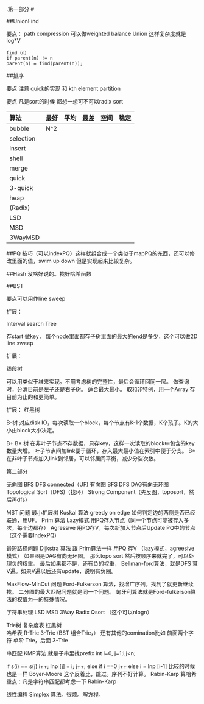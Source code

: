 .第一部分 #

##UnionFind 

要点： path compression 可以做weighted balance Union 这样复杂度就是log*V
```
find（n）
if parent(n) != n
parent(n) = find(parent(n));
```

##排序

要点 注意 quick的实现 和 kth element partition

要点 凡是sort的时候 都想一想可不可以radix sort

算法|最好|平均|最差|空间|稳定
:---|:---|:---|:---|:---|:---
bubble| N^2|
selection|
insert|
shell|
merge|
quick|
3-quick|
heap|
(Radix)|
LSD|
MSD|
3WayMSD|

##PQ 
技巧（可以indexPQ）这样就组合成一个类似于mapPQ的东西，还可以修改里面的值，swim up down
但是实现起来比较复杂。

##Hash 没啥好说的。找好哈希函数

##BST

要点可以用作line sweep 

扩展： 

Interval search Tree

存start 做key， 每个node里面都存子树里面的最大的end是多少，这个可以做2D line sweep

扩展：

线段树 

可以用类似于堆来实现。不用考虑树的完整性，最后会循环回同一层。 做查询时，分清目前是左子还是右子树。
适合最大最小。 取和非特例，用一个Array 存目前为止的和更简单。

扩展：
红黑树 

B-树
对应disk IO，每次读取一个block，每个节点有K-1个数据，K个孩子。K的大小由block大小决定。

B+ B* 树
在非叶子节点不存数据，只存key，这样一次读取的block中包含的key数量大增。 叶子节点间加link便于循环，存入最大最小值在索引中便于分支。
B* 在非叶子节点加入link到邻居，可以邻居间平衡，减少分裂次数。


第二部分

无向图
BFS DFS connected（UF)
有向图
BFS DFS 
DAG有向无环图
Topological Sort（DFS)（找环）
Strong Component（先反图，toposort，然后再dfs）

MST 问题 最小扩展树
Kuskal 算法 greedy on edge
如何判定边的两侧是否已经联通，用UF。
Prim 算法 
Lazy模式
用PQ存入节点（同一个节点可能被存入多次，每个边都存）
Agressive
用PQ存V，每次新加入节点后Update PQ中的节点（这个需要IndexPQ）

最短路径问题
Dijkstra 算法 跟 Prim算法一样
用PQ 存V （lazy模式，agreesive 模式）
如果图是DAG有向无环图。
那么topo sort 然后按顺序来就完了，可以处理负的权重。
最后如果都不是，还有负的权重，
Bellman-ford算法，就是DFS 算V遍。如果V遍以后还有update，说明有负圈。

MaxFlow-MinCut 问题
Ford-Fulkerson 算法，找增广序列。找到了就更新继续找。
二分图的最大匹配问题就是同一个问题。
匈牙利算法就是Ford-fulkerson算法的权值为一的特殊情况。

字符串处理
LSD MSD 3Way Radix Qsort （这个可以nlogn）

Trie树 复杂度表
红黑树  
哈希表
R-Trie
3-Trie 
(BST 组合Trie，） 
还有其他的comination比如 前面两个字符 单阶 Trie，后面 3-Trie

串匹配
KMP算法
就是子串里找prefix
int i=0, j=1;i,j<n;

if s(i) == s(j) 
   i++;
   lnp \[j] = i;
   j++;
else
   if i ==0 
      j++
   else
      i = lnp \[i-1]
比较的时候也是一样
Boyer-Moore 这个反着比，跳过。序列不好计算。
Rabin-Karp  算哈希  
重点：凡是字符串匹配都考虑一下 Rabin-Karp

线性编程
Simplex 算法。很烦。解方程。















